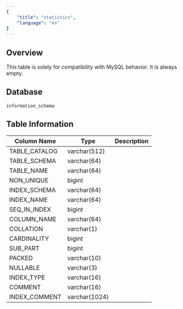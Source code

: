 ```yaml
---
{
    "title": "statistics",
    "language": "en"
}
---
```


## Overview

This table is solely for compatibility with MySQL behavior. It is always empty.

## Database


`information_schema`


## Table Information

| Column Name   | Type          | Description |
| ------------- | ------------- | ----------- |
| TABLE_CATALOG | varchar(512)  |             |
| TABLE_SCHEMA  | varchar(64)   |             |
| TABLE_NAME    | varchar(64)   |             |
| NON_UNIQUE    | bigint        |             |
| INDEX_SCHEMA  | varchar(64)   |             |
| INDEX_NAME    | varchar(64)   |             |
| SEQ_IN_INDEX  | bigint        |             |
| COLUMN_NAME   | varchar(64)   |             |
| COLLATION     | varchar(1)    |             |
| CARDINALITY   | bigint        |             |
| SUB_PART      | bigint        |             |
| PACKED        | varchar(10)   |             |
| NULLABLE      | varchar(3)    |             |
| INDEX_TYPE    | varchar(16)   |             |
| COMMENT       | varchar(16)   |             |
| INDEX_COMMENT | varchar(1024) |             |